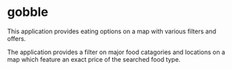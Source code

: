 # gobble
This application provides eating options on a map with various filters and offers. 

The application provides a filter on major food catagories and locations on a map which feature an exact price
of the searched food type.
